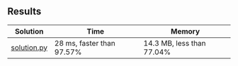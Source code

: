 ## Results
Solution | Time | Memory
---------|------|-------
[solution.py](solution.py) | 28 ms, faster than 97.57% |  14.3 MB, less than 77.04%
